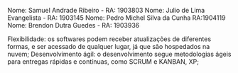 Nome: Samuel Andrade Ribeiro - RA: 1903803
Nome: Julio de Lima Evangelista - RA: 1903145
Nome: Pedro Michel Silva da Cunha RA:1904119
Nome: Brendon Dutra Guedes - RA: 1903936

Flexibilidade: os softwares podem receber atualizações de diferentes formas, e ser acessado de qualquer lugar, já que são hospedados na nuvem;
Desenvolvimento ágil: o desenvolvimento segue metodologias ágeis para entregas rápidas e contínuas, como SCRUM e KANBAN, XP;
